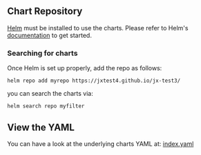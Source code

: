 
## Chart Repository

[Helm](https://helm.sh) must be installed to use the charts.
Please refer to Helm's [documentation](https://helm.sh/docs/) to get started.

### Searching for charts

Once Helm is set up properly, add the repo as follows:

    helm repo add myrepo https://jxtest4.github.io/jx-test3/

you can search the charts via:

    helm search repo myfilter

## View the YAML

You can have a look at the underlying charts YAML at: [index.yaml](index.yaml)
